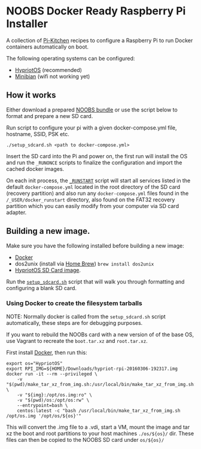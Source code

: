 # NOOBS Docker Ready Raspberry Pi Installer

A collection of [Pi-Kitchen](https://github.com/PiHw/Pi-Kitchen) recipes to configure a Raspberry Pi to run Docker containers automatically on boot.

The following operating systems can be configured:

- [HypriotOS](http://blog.hypriot.com/downloads/) (recommended)
- [Minibian](https://minibianpi.wordpress.com/category/release/) (wifi not working yet)

## How it works

Either download a prepared [NOOBS bundle](TODO) or use the script below to format and prepare a new SD card.

Run script to configure your pi with a given docker-compose.yml file, hostname, SSID, PSK etc.

```
./setup_sdcard.sh <path to docker-compose.yml>
```

Insert the SD card into the Pi and power on, the first run will install the OS and run the `_RUNONCE` scripts to finalize the configuration and import the cached docker images.

On each init process, the [`_RUNSTART`](./recipes/058-startup-docker-compose_INGREDIENTS/_RUNSTART/run_docker_compose.sh) script will start all services listed in the default `docker-compose.yml` located in the root directory of the SD card (recovery partition) and also run any `docker-compose.yml` files found in the `/_USER/docker_runstart` directory, also found on the FAT32 recovery partition which you can easily modify from your computer via SD card adapter.

## Building a new image.

Make sure you have the following installed before building a new image:

 - [Docker](https://www.docker.com/docker-toolbox)
 - dos2unix (install via [Home Brew](http://brew.sh/)) `brew install dos2unix`
 - [HypriotOS SD Card image](http://blog.hypriot.com/downloads/).

Run the [`setup_sdcard.sh`](./setup_sdcard.sh) script that will walk you through formatting and configuring a blank SD card.

### Using Docker to create the filesystem tarballs

NOTE: Normally docker is called from the `setup_sdcard.sh` script automatically, these steps are for debugging purposes.

If you want to rebuild the NOOBs card with a new version of of the base OS, use Vagrant to recreate the `boot.tar.xz` and `root.tar.xz`.

First install [Docker](https://www.docker.com/docker-toolbox), then run this:

```
export os="HypriotOS"
export RPI_IMG=${HOME}/Downloads/hypriot-rpi-20160306-192317.img
docker run -it --rm --privileged \
    -v "$(pwd)/make_tar_xz_from_img.sh:/usr/local/bin/make_tar_xz_from_img.sh:ro" \
    -v "${img}:/opt/os.img:ro" \
    -v "$(pwd)/os:/opt/os:rw" \
    --entrypoint=bash \
    centos:latest -c "bash /usr/local/bin/make_tar_xz_from_img.sh /opt/os.img '/opt/os/${os}'"
```

This will convert the .img file to a .vdi, start a VM, mount the image and tar xz the boot and root partitions to your host machines `./os/${os}/` dir. These files can then be copied to the NOOBS SD card under `os/${os}/`
